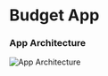 # Budget App
### App Architecture
![App Architecture](https://user-images.githubusercontent.com/13031166/74730753-ec26c500-5270-11ea-8e95-078d9f90616c.png)
